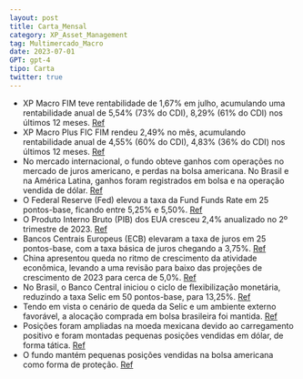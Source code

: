 ```yaml
---
layout: post
title: Carta_Mensal
category: XP_Asset_Management
tag: Multimercado_Macro
date: 2023-07-01
GPT: gpt-4
tipo: Carta
twitter: true
---
```


- XP Macro FIM teve rentabilidade de 1,67% em julho, acumulando uma rentabilidade anual de 5,54% (73% do CDI), 8,29% (61% do CDI) nos últimos 12 meses. 
<a href="#" onclick="search_on_pdf('Carta Julho | 2023Em julho, o XP Macro FIM teve rentabilidade de 1,67%, acumulando uma rentabilidad')">Ref</a>
- XP Macro Plus FIC FIM rendeu 2,49% no mês, acumulando rentabilidade anual de 4,55% (60% do CDI), 4,83% (36% do CDI) nos últimos 12 meses.
<a href="#" onclick="search_on_pdf('O fundo XP Macro Plus FIC FIM rendeu 2,49% no mês, acumulando uma rentabilidade de4,55% no ano (60%')">Ref</a>
- No mercado internacional, o fundo obteve ganhos com operações no mercado de juros americano, e perdas na bolsa americana. No Brasil e na América Latina, ganhos foram registrados em bolsa e na operação vendida de dólar.
<a href="#" onclick="search_on_pdf('Nos mercados globais, o fundo apresentou ganhos com posições táticas no mercado dejuros americanos ')">Ref</a>
- O Federal Reserve (Fed) elevou a taxa da Fund Funds Rate em 25 pontos-base, ficando entre 5,25% e 5,50%. 
<a href="#" onclick="search_on_pdf('da política monetária, o Fed entregou alta de 25 pontos-base na Fed Funds Rate, levando-apara o cor')">Ref</a>
- O Produto Interno Bruto (PIB) dos EUA cresceu 2,4% anualizado no 2º trimestre de 2023.
<a href="#" onclick="search_on_pdf('um processo de revisão para baixo da projeção de crescimento de 2023. As projeções decrescimento qu')">Ref</a>
- Bancos Centrais Europeus (ECB) elevaram a taxa de juros em 25 pontos-base, com a taxa básica de juros chegando a 3,75%.
<a href="#" onclick="search_on_pdf('de juros em 25 pontos-base, com a taxa básica de juros chegando a 3,75%. A novidade nestareunião fo')">Ref</a>
- China apresentou queda no ritmo de crescimento da atividade econômica, levando a uma revisão para baixo das projeções de crescimento de 2023 para cerca de 5,0%.
<a href="#" onclick="search_on_pdf('um processo de revisão para baixo da projeção de crescimento de 2023. As projeções decrescimento qu')">Ref</a>
- No Brasil, o Banco Central iniciou o ciclo de flexibilização monetária, reduzindo a taxa Selic em 50 pontos-base, para 13,25%.
<a href="#" onclick="search_on_pdf('Central iniciou o ciclo de flexibilização monetária. Em placar mais surpreendente do que adecisão e')">Ref</a>
- Tendo em vista o cenário de queda da Selic e um ambiente externo favorável, a alocação comprada em bolsa brasileira foi mantida.
<a href="#" onclick="search_on_pdf('amortecedor natural de eventuais choques. Ainda, dado o início do ciclo de juros e umambiente exter')">Ref</a>
- Posições foram ampliadas na moeda mexicana devido ao carregamento positivo e foram montadas pequenas posições vendidas em dólar, de forma tática.
<a href="#" onclick="search_on_pdf('pequenas posições vendidas em dólar, ainda que taticamente. No Chile, continuamos com osteepening d')">Ref</a>
- O fundo mantém pequenas posições vendidas na bolsa americana como forma de proteção.
<a href="#" onclick="search_on_pdf('da curva de juros nominais. Ainda, temos pequenas posições vendidas em bolsa americanacomo forma de')">Ref</a>
